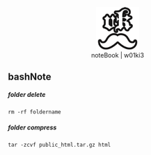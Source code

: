 <p align="center">
    <img src="vkIcon.png" style="width: 100px;">
    <br>
    noteBook | w01ki3
</p>


bashNote
-
##### folder delete
```
rm -rf foldername
```
##### folder compress
```
tar -zcvf public_html.tar.gz html
```
